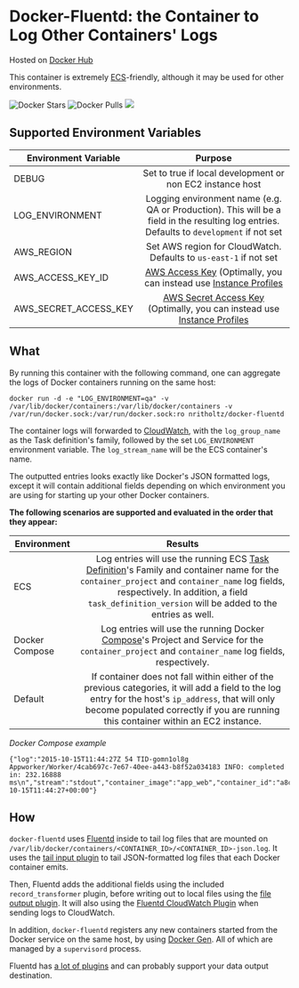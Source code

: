 # Docker-Fluentd: the Container to Log Other Containers' Logs

Hosted on [Docker Hub](https://hub.docker.com/r/nritholtz/docker-fluentd)

This container is extremely [ECS](https://aws.amazon.com/documentation/ecs/)-friendly, although it may be used for other environments.

![Docker Stars](https://img.shields.io/docker/stars/nritholtz/docker-fluentd.svg)
![Docker Pulls](https://img.shields.io/docker/pulls/nritholtz/docker-fluentd.svg)
[![](https://badge.imagelayers.io/nritholtz/docker-fluentd:latest.svg)](https://imagelayers.io/?images=nritholtz/docker-fluentd:latest 'Get your own badge on imagelayers.io')

## Supported Environment Variables
| Environment Variable | Purpose                                                   |
| ------------------------- |:---------------------------------------------------------:|
| DEBUG                     | Set to true if local development or non EC2 instance host |
| LOG_ENVIRONMENT          | Logging environment name (e.g. QA or Production). This will be a field in the resulting log entries. Defaults to `development` if not set |
| AWS_REGION               | Set AWS region for CloudWatch. Defaults to `us-east-1` if not set|
| AWS_ACCESS_KEY_ID | [AWS Access Key](http://docs.aws.amazon.com/general/latest/gr/managing-aws-access-keys.html) (Optimally, you can  instead use [Instance Profiles](http://docs.aws.amazon.com/IAM/latest/UserGuide/id_roles_use_switch-role-ec2_instance-profiles.html) |
|  AWS_SECRET_ACCESS_KEY | [AWS Secret Access Key](http://docs.aws.amazon.com/general/latest/gr/managing-aws-access-keys.html) (Optimally, you can instead use [Instance Profiles](http://docs.aws.amazon.com/IAM/latest/UserGuide/id_roles_use_switch-role-ec2_instance-profiles.html) |


## What

By running this container with the following command, one can aggregate the logs of Docker containers running on the same host:

```console
docker run -d -e "LOG_ENVIRONMENT=qa" -v /var/lib/docker/containers:/var/lib/docker/containers -v /var/run/docker.sock:/var/run/docker.sock:ro nritholtz/docker-fluentd
```
The container logs will forwarded to [CloudWatch](https://aws.amazon.com/documentation/cloudwatch/), with the `log_group_name` as the Task definition's family, followed by the set `LOG_ENVIRONMENT` environment variable. The `log_stream_name` will be the ECS container's name.

The outputted entries looks exactly like Docker's JSON formatted logs, except it will contain additional fields depending on which environment you are using for starting up your other Docker containers.

**The following scenarios are supported and evaluated in the order that they appear:**

| Environment               | Results                                                   |
| ------------------------- |:---------------------------------------------------------:|
| ECS                       | Log entries will use the running ECS [Task Definition](http://docs.aws.amazon.com/AmazonECS/latest/developerguide/task_defintions.html)'s Family and container name for the `container_project` and `container_name` log fields, respectively. In addition, a field `task_definition_version` will be added to the entries as well.|
| Docker Compose            | Log entries will use the running Docker [Compose](https://docs.docker.com/compose/)'s Project and Service for the `container_project` and `container_name` log fields, respectively. |
| Default                   | If container does not fall within either of the previous categories, it will add a field to the log entry for the host's `ip_address`, that will only become populated correctly if you are running this container within an EC2 instance.

*Docker Compose example*
```console
{"log":"2015-10-15T11:44:27Z 54 TID-gomn1ol8g Appworker/Worker/4cab697c-7e67-40ee-a443-b8f52a034183 INFO: completed in: 232.16888 ms\n","stream":"stdout","container_image":"app_web","container_id":"a8c0128c0b47d5a7a5ed702be3c5f57cd62dc73371d5d7743b63a49ac1e09074","container_project":"app","container_service":"worker","time":"2015-10-15T11:44:27+00:00"}
```

## How

`docker-fluentd` uses [Fluentd](https://www.fluentd.org) inside to tail log files that are mounted on `/var/lib/docker/containers/<CONTAINER_ID>/<CONTAINER_ID>-json.log`. It uses the [tail input plugin](https://docs.fluentd.org/articles/in_tail) to tail JSON-formatted log files that each Docker container emits.

Then, Fluentd adds the additional fields using the included `record_transformer` plugin, before writing out to local files using the [file output plugin](https://docs.fluentd.org/articles/out_file). It will also using the [Fluentd CloudWatch Plugin](https://github.com/ryotarai/fluent-plugin-cloudwatch-logs) when sending logs to CloudWatch.

In addition, `docker-fluentd` registers any new containers started from the Docker service on the same host, by using [Docker Gen](https://github.com/jwilder/docker-gen). All of which are managed by a `supervisord` process.

Fluentd has [a lot of plugins](https://www.fluentd.org/plugins) and can probably support your data output destination.